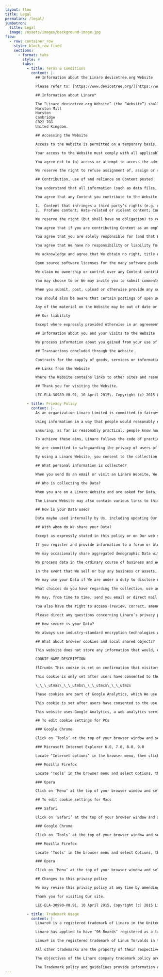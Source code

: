 ```yaml
---
layout: flow
title: Legal
permalink: /legal/
jumbotron:
  title: Legal
  image: /assets/images/background-image.jpg
flow:
  - row: container_row
    style: block_row fixed
    sections:
      - format: tabs
        style: #
        tabs:
          - title: Terms & Conditions
            content: |-
              ## Information about the Linaro devicetree.org Website

              Please refer to: [https://www.devicetree.org/](https://www.devicetree.org/)

              ## Information about Linaro™

              The “Linaro devicetree.org Website” (the “Website”) shall mean the web site operated by or on behalf of Linaro Limited (hereinafter “We/Us/Our”) for your use, whether as a guest or a registered user. Linaro Limited is a private limited company registered in England and Wales with company number 07180318\. VAT No: 990 0273 24\. Registered Office Address:
              Harston Mill
              Harston
              Cambridge
              CB22 7GG
              United Kingdom.

              ## Accessing the Website

              Access to the Website is permitted on a temporary basis, and We reserve the right to withdraw or amend the information We provide on the Website without notice. We will not be liable if for any reason the Website is unavailable at any time or for any period. From time to time, We may restrict access to some parts of the Website, or the entire Website, to users who have registered with us.

              Your access to the Website must comply with all applicable laws, regulations and ordinances, including any laws regarding the export of data or software.

              You agree not to (a) access or attempt to access the administrative interface of the Website unless you have been specifically allowed to do so in a written agreement with Us or (b) engage in any activity that interferes with or disrupts the Website performance (or the servers and networks that host and are connected to the Website).

              We reserve the right to refuse assignment of, assign or reassign registered usernames at our sole discretion if said username violates any third-party rights or is considered to be inappropriate.

              ## Contribution, use of and reliance on Content posted

              You understand that all information (such as data files, written text and computer code) to which you may have access as part of, or through your use of, the Website are the sole responsibility of the person from which such content originated. All such information is referred to below as the “Content.”

              You agree that any Content you contribute to the Website will not contain any of the following types of Content:

              1.  Content that infringes a third party’s rights (e.g. copyright) according to applicable law;
              2.  Profane content; Hate-related or violent content; Content advocating racial or ethnic intolerance; Content intended to advocate or advance computer hacking or cracking; Gambling; Other illegal activity, including without limitation illegal export of controlled substances or illegal software; Drug paraphernalia; Phishing; Malicious content; and any other material, products or services that violate or encourage conduct that would violate any criminal laws, any other applicable laws, or any third-party rights.

              We reserve the right (but shall have no obligation) to remove any or all Content from the Website. You agree to immediately take down any Content that violates the Terms, including pursuant to a take-down request from Us. In the event that you elect not to comply with a request from Us to take down certain Content, We reserve the right to directly take down such Content.

              You agree that if you are contributing Content as an employee you have obtained appropriate permission from your employer to make such contributions associated with their corporate name.

              You agree that you are solely responsible for (and that We have no responsibility to you or to any third party for) any Content that you create, transmit or display while using the Website and for the consequences of your actions.

              You agree that We have no responsibility or liability for the deletion or failure to store any Content and other communications maintained or transmitted through use of the Website. You further acknowledge that you are solely responsible for securing and backing up any Content.

              We acknowledge and agree that We obtain no right, title or interest from you (or your licensors) under these Terms in or to any Content that you create, submit, post, transmit or display on, or through, the Website, including any intellectual property rights which subsist in that Content (whether those rights happen to be registered or not, and wherever in the world those rights may exist). You agree that you are responsible for protecting and enforcing those rights and that We have no obligation to do so on your behalf.

              Open source software licenses for the many software packages referenced on this website constitute separate written agreements. To the limited extent that the open source software licenses expressly supersede these Terms, the open source licenses govern your agreement with Us for the use of the Website.

              We claim no ownership or control over any Content contributed by you. You retain copyright and any other rights you already hold in the Content, and you are responsible for protecting those rights, as appropriate. By submitting, posting or displaying the Content on or through the Website you grant Us a worldwide, royalty-free, and non-exclusive license to reproduce, adapt, modify, translate, publish, publicly perform, publicly display and distribute such Content.

              You may choose to or We may invite you to submit comments or ideas about the Website, including without limitation about how to improve the Website and its Content (“Ideas”). By submitting any Ideas, you agree that your disclosure is gratuitous, unsolicited and without restriction and will not place Us under any fiduciary or other obligation, and that We are free to use the Ideas without any additional compensation to you, and/or to disclose the Idea on a non-confidential basis or otherwise to anyone.

              When you submit, post, upload or otherwise provide any software code (“Code”) via the Website, you must ensure you adhere to the terms of any License agreement associated with the Code. These terms will be available on the website of the related upstream open source projects and other sources of Code. By submitting said Code, you certify that your Code is in compliance with the relevant License, and you hereby represent and warrant that you have all rights, licenses and consents necessary to grant Us and other users the rights and licenses granted herein, and under the relevant License, without infringement of any third-party rights.

              You should also be aware that certain postings of open source encryption code are controlled by EU and US law. You are responsible for ensuring that you have the relevant permissions before posting such code and if you are based in Cuba, Iran, North Korea, Sudan or Syria or you are on the Denied Persons List administered by the US Department of Commerce or the equivalent list managed within the EU, you agree not to post or download said code.

              Any of the material on the Website may be out of date or include omissions, inaccuracies or other errors at any given time, and We are under no obligation to update such material. Commentary and other materials posted on the Website site are not intended to amount to advice on which reliance should be placed. We therefore disclaim all liability and responsibility arising from any reliance placed on such materials by any visitor to the Website, or by anyone who may be informed of any of its contents.

              ## Our liability

              Except where expressly provided otherwise in an agreement between you and us, all information provided directly on the website or indirectly through the website by hypertext link or otherwise is provided “as is” without warranty of any kind. We hereby disclaim all warranties with respect to this information, whether express or implied, including the implied warranties of merchantability, satisfactory quality and fitness for a particular purpose. In no event shall We be liable for any direct, indirect, incidental, special or consequential damages, or damages for loss of profits, revenue, data or use, incurred by you or any third party, whether in contract, tort or otherwise, arising from your access to, use of, or reliance upon information obtained from or through the Linaro website. We reserve the right to make changes, updates or corrections to the information on the Website at any time without notice.

              ## Information about you and your visits to the Website

              We process information about you gained from your use of the Website in accordance with Our privacy policy.

              ## Transactions concluded through the Website

              Contracts for the supply of goods, services or information formed through the Website or as a result of visits made by you are governed by Our terms and conditions notified to you during each individual transaction.

              ## Links from the Website

              Where the Website contains links to other sites and resources provided by third parties, these links are provided for your information only. We have no control over the contents of those sites or resources, and accept no responsibility for them or for any loss or damage that may arise from your use of them.

              ## Thank you for visiting the Website.

              LEC-ELA-30989-V0.91, 10 April 2015\. Copyright (c) 2015 Linaro Limited

          - title: Privacy Policy
            content: |-
              As an organization Linaro Limited is committed to fairness, both in the collection and use of personal information. Fairness has two elements:

              Using information in a way that people would reasonably expect and in a way that is fair;

              Ensuring, as far is reasonably practical, people know how their information will be used.

              To achieve these aims, Linaro follows the code of practice recommended by the UK Information Commissioner under section 51 of the Data Protection Act 1998.

              We are committed to safeguarding the privacy of users of web sites operated by or on behalf of Linaro™ Limited (together “Linaro Website”). This statement explains how We collect, use and safeguard Data (defined below) you provide when using a Linaro Website. This statement forms part of and is incorporated into the Terms and Conditions of Use. Any personal information which may be collected from an Linaro Website will be treated in accordance with this privacy policy, the Data Protection Act 1998, as amended and other applicable laws. For the purposes of the Data Protection Act 1998, the data controller is Linaro Limited, a company registered in England and Wales with company number 07180318 (hereinafter “We/Us/Our”). Registered office address: Harston Mill, Royston Rd, Harston, Cambridge, CB22 7GG, United Kingdom. Linaro Limited is a private limited company.

              By using a Linaro Website, you consent to the collection and use of your information in the manner and for the purposes set out below.

              ## What personal information is collected?

              When you send Us an email or visit an Linaro Website, We may collect, from both public and private areas of the Linaro Website, personal information volunteered by you about you, including name, title, company, county, mailing address, email address, phone numbers, fax numbers, age range and company size and Our web server logs, browser cookies and local shared objects may collect details of your domain name, operating system, browser type, IP address and a unique identifier for your computer, or other access device (“Data”). When you submit Data you are agreeing to its transfer, storage and processing.

              ## Who is collecting the Data?

              When you are on a Linaro Website and are asked for Data, you are sharing that Data with Linaro Limited and its related companies. The Data may be stored in the European Economic Area (“EEA”) or transferred to and stored at a destination outside the EEA. Data may be disclosed to and processed by staff operating outside of the EEA who work for Us and Our related companies.

              The Linaro Website may also contain various links to third-party web sites. Third-party web sites may provide additional information, goods, services and/or promotions. These sites are owned and operated independently from Us, and have their own separate privacy and data collection practices. Any Data you provide to these web sites will be governed under the terms of their privacy policy, if any. We have no responsibility or liability whatsoever for the independent actions or policies of these independent sites, and are not responsible for the content or privacy practices of such sites.

              ## How is your Data used?

              Data maybe used internally by Us, including updating Our databases, contacting you with requested information, maintaining a technical support history, sending marketing information, determining trends in your use of Our product, aiding in the design of Our product and services, processing your enquiries, measuring the use of Our sites, administering and improving the content of Our sites.

              ## With whom do We share your Data?

              Except as expressly stated in this policy or on Our web sites, We do not provide your Data to third parties without your consent.

              If you register and provide information to a forum or blog the information you provide will be published for anyone to see.

              We may occasionally share aggregated demographic Data with Our partners. This Data is not linked to any personal information that can identify any individual person.

              We process data in the ordinary course of business and We use third parties to provide services on Our behalf. We will provide your relevant Data to them solely for the purposes of the effective delivery of such services.

              In the event that We sell or buy any business or assets, or if Linaro or substantially all of its assets are acquired by a third party the relevant Data held by Us will be one of the transferred assets.

              We may use your Data if We are under a duty to disclose or share your personal data in order to comply with any legal obligation, or in order to enforce or apply Our terms of use and other agreements; or to protect the rights, property, or safety of Linaro, Our customers, or others.

              What choices do you have regarding the collection, use and distribution of your Data?

              We may, from time to time, send you email or direct mail regarding Our products and services. If you do not want to receive such information, simply tell Us when you give Us your Data, or follow the directions contained on the mailing to remove your name from Our mailing list(s).

              You also have the right to access (review, correct, amend or delete) your Data by contacting Us. Individuals are responsible for providing Linaro with accurate and complete personal information, and for contacting Us if correction of such information is required. Please note that, where permitted, We may charge a nominal fee for fulfilling access requests and that to the extent permitted by Law We reserve the right to disallow unreasonable requests for access.

              Please direct any questions concerning Linaro’s privacy practices or if you have any queries or requests in relation to your Data to privacy@linaro.org or Linaro Limited, Harston Mill, Royston Rd, Harston, Cambridge, CB22 7GG, United Kingdom. Requests to unsubscribe from (“opt-out”) of communications from Linaro may also be sent to unsubscribe at privacy@linaro.org.

              ## How secure is your Data?

              We always use industry-standard encryption technologies when transferring and receiving Data. We have appropriate security measures in place to protect against any loss, misuse or alteration of information that We have collected. However, We cannot ensure or otherwise warrant the security of any information you provide to Us or from an Linaro Website, and therefore you use the Linaro Website at your own risk.

              ## What about browser cookies and local shared objects?

              This website does not store any information that would, on its own, allow us to identify individual users of this service without their permission. Any cookies that may be used by this website are used either solely on a per session basis or to maintain user preferences. Cookies are not shared with any third parties.

              COOKIE NAME DESCRIPTION

              flCrumbs This cookie is set on confirmation that visitors are happy with the use of cookies on this website.

              This cookie is only set after users have consented to the use of cookies.

              \_\_\_utmas\_\_\_utmbs\_\_\_utmcs\_\_\_utmzs

              These cookies are part of Google Analytics, which We use to monitor traffic levels, search queries and visits to this website, and to highlight potential problems within the site structure. Google Analytics stores IP address anonymously on its servers in the US, and neither We or Google associate your IP address with any personally identifiable information. These cookies enable Google to determine whether you are a return visitor to the site, and to track the pages that you visit during your session.

              This cookie is set after users have consented to the use of cookies.

              This website uses Google Analytics, a web analytics service provided by Google, Inc. (“Google”). Google Analytics uses “cookies”, which are text files placed on your computer, to help the website analyze how users use the site. The information generated by the cookie about your use of the website (including your IP address) will be transmitted to and stored by Google on servers in the United States. Google will use this information for the purpose of evaluating your use of the website, compiling reports on website activity for website operators and providing other services relating to website activity and internet usage. Google may also transfer this information to third parties where required to do so by law, or where such third parties process the information on Google’s behalf. Google will not associate your IP address with any other data held by Google. You may refuse the use of cookies by selecting the appropriate settings on your browser, however please note that if you do this you may not be able to use the full functionality of this website. By using this website, you consent to the processing of data about you by Google in the manner and for the purposes set out above. Please note that by deleting or disabling browser cookies or local shared objects you may not be able to use certain areas or features of Our site.

              ## To edit cookie settings for PCs

              ### Google Chrome

              Click on ‘Tools’ at the top of your browser window and select Options. Click the ‘Under the Hood’ tab, locate the ‘Privacy’ section, and select the ‘Content settings’ button.

              ### Microsoft Internet Explorer 6.0, 7.0, 8.0, 9.0

              Locate ‘Internet options’ in the browser menu, then click on the ‘Privacy’ tab.

              ### Mozilla Firefox

              Locate ‘Tools’ in the browser menu and select Options, then select the Privacy icon. Click on Cookies

              ### Opera

              Click on ‘Menu’ at the top of your browser window and select ‘Settings’. Select ‘Preferences’, then the ‘Advanced’ tab

              ## To edit cookie settings for Macs

              ### Safari

              Click on ‘Safari’ at the top of your browser window and select the ‘Preferences’ option, then ‘Security’.

              ### Google Chrome

              Click on ‘Tools’ at the top of your browser window and select Options. Click the ‘Under the Hood’ tab, locate the ‘Privacy’ section, and select the ‘Content settings’ button.

              ### Mozilla Firefox

              Locate ‘Tools’ in the browser menu and select Options, then select the Privacy icon. Click on Cookies

              ### Opera

              Click on ‘Menu’ at the top of your browser window and select ‘Settings’. Select ‘Preferences’, then the ‘Advanced’ tab

              ## Changes to this privacy policy

              We may revise this privacy policy at any time by amending this page. You are expected to check this page from time to time to take notice of any changes We made, as they are binding on you. Some of the provisions contained in this privacy policy may also be superseded by provisions or notices published elsewhere on Our site.

              Thank you for visiting Our site.

              LEC-ELA-30990-V0.91, 10 April 2015, Copyright (c) 2015 Linaro Limited

          - title: Trademark Usage
            content: |-
              Linaro® is a registered trademark of Linaro in the United Kingdom and other countries

              Linaro has applied to have ‘96 Boards’ registered as a trademark in the UK, US and other countries.

              Linux® is the registered trademark of Linus Torvalds in the U.S. and other countries

              All other trademarks are the property of their respective owners.

              The objectives of the Linaro company trademark policy are to: encourage widespread use of the Linaro trademarks by the Linaro™ community while controlling that use in order to avoid confusion on the part of Linaro users and the general public; to maintain the value of the image and reputation of the trademarks and to protect them from inappropriate or unauthorized use.

              The Trademark policy and guidelines provide information on what is allowed, what isn’t allowed, and cases in which you should ask permission. If you have any doubt, please contact us at trademarks@linaro.org and a member of our trademark team will be in touch with you shortly.
---
```

